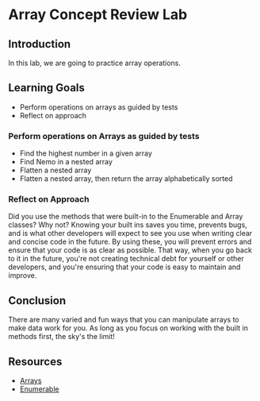 # Array Concept Review Lab

## Introduction

In this lab, we are going to practice array operations.

## Learning Goals

- Perform operations on arrays as guided by tests
- Reflect on approach

### Perform operations on Arrays as guided by tests

- Find the highest number in a given array
- Find Nemo in a nested array
- Flatten a nested array
- Flatten a nested array, then return the array alphabetically sorted

### Reflect on Approach

Did you use the methods that were built-in to the Enumerable and Array classes?
Why not? Knowing your built ins saves you time, prevents bugs, and is what other
developers will expect to see you use when writing clear and concise code in the
future. By using these, you will prevent errors and ensure that your code is as
clear as possible. That way, when you go back to it in the future, you're not
creating technical debt for yourself or other developers, and you're ensuring
that your code is easy to maintain and improve.

## Conclusion

There are many varied and fun ways that you can manipulate arrays to make data
work for you. As long as you focus on working with the built in methods first,
the sky's the limit!

## Resources

- [Arrays](https://ruby-doc.org/core-2.5.3/Array.html)
- [Enumerable](https://ruby-doc.org/core-2.5.3/Enumerable.html)
